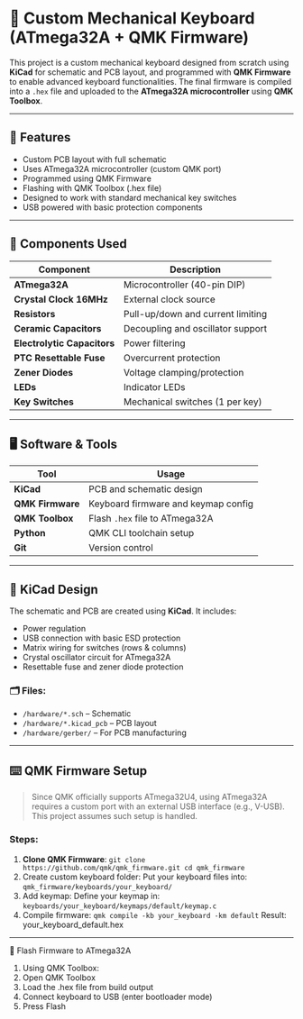 # 🧠 Custom Mechanical Keyboard (ATmega32A + QMK Firmware)

This project is a custom mechanical keyboard designed from scratch using **KiCad** for schematic and PCB layout, and programmed with **QMK Firmware** to enable advanced keyboard functionalities. The final firmware is compiled into a `.hex` file and uploaded to the **ATmega32A microcontroller** using **QMK Toolbox**.

---

## 🧩 Features

- Custom PCB layout with full schematic
- Uses ATmega32A microcontroller (custom QMK port)
- Programmed using QMK Firmware
- Flashing with QMK Toolbox (.hex file)
- Designed to work with standard mechanical key switches
- USB powered with basic protection components

---

## 🧰 Components Used

| Component                | Description                         |
|--------------------------|-------------------------------------|
| **ATmega32A**            | Microcontroller (40-pin DIP)        |
| **Crystal Clock 16MHz**  | External clock source               |
| **Resistors**            | Pull-up/down and current limiting   |
| **Ceramic Capacitors**   | Decoupling and oscillator support   |
| **Electrolytic Capacitors** | Power filtering                  |
| **PTC Resettable Fuse**  | Overcurrent protection              |
| **Zener Diodes**         | Voltage clamping/protection         |
| **LEDs**                 | Indicator LEDs                      |
| **Key Switches**         | Mechanical switches (1 per key)     |

---

## 🖥️ Software & Tools

| Tool            | Usage                                |
|----------------|--------------------------------------|
| **KiCad**       | PCB and schematic design             |
| **QMK Firmware**| Keyboard firmware and keymap config  |
| **QMK Toolbox** | Flash `.hex` file to ATmega32A       |
| **Python**      | QMK CLI toolchain setup              |
| **Git**         | Version control                      |

---

## 📐 KiCad Design

The schematic and PCB are created using **KiCad**. It includes:

- Power regulation
- USB connection with basic ESD protection
- Matrix wiring for switches (rows & columns)
- Crystal oscillator circuit for ATmega32A
- Resettable fuse and zener diode protection

### 🗂 Files:
- `/hardware/*.sch` – Schematic
- `/hardware/*.kicad_pcb` – PCB layout
- `/hardware/gerber/` – For PCB manufacturing

---

## ⌨️ QMK Firmware Setup

> Since QMK officially supports ATmega32U4, using ATmega32A requires a custom port with an external USB interface (e.g., V-USB). This project assumes such setup is handled.

### Steps:

1. **Clone QMK Firmware**:
`
git clone https://github.com/qmk/qmk_firmware.git
cd qmk_firmware
`
2. Create custom keyboard folder:
Put your keyboard files into:
`
qmk_firmware/keyboards/your_keyboard/
`
3. Add keymap:
Define your keymap in:
`
keyboards/your_keyboard/keymaps/default/keymap.c
`
4. Compile firmware:
`
qmk compile -kb your_keyboard -km default
`
Result: your_keyboard_default.hex
----------------------------------------------------------
🚀 Flash Firmware to ATmega32A
1. Using QMK Toolbox:
2. Open QMK Toolbox
3. Load the .hex file from build output
4. Connect keyboard to USB (enter bootloader mode)
5. Press Flash
